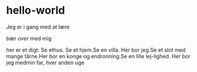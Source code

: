 # hello-world

Jeg er i gang med at lære

bær over med mig


her er et digt:
     Se
    ethus. 
 Se et hjem.Se en villa. Her bor jeg.Se et slot med mange tårne.Her bor en konge og endronning.Se en lille lej-lighed. Her bor jeg medmin far, hver anden uge
